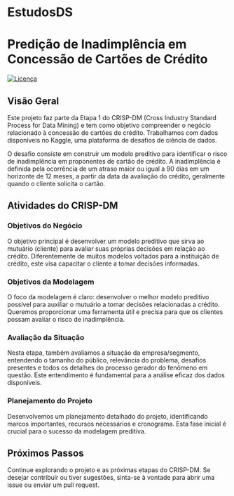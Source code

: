 # EstudosDS

# Predição de Inadimplência em Concessão de Cartões de Crédito

[![Licença](https://img.shields.io/badge/Licença-MIT-blue.svg)](LICENSE)

## Visão Geral

Este projeto faz parte da Etapa 1 do CRISP-DM (Cross Industry Standard Process for Data Mining) e tem como objetivo compreender o negócio relacionado à concessão de cartões de crédito. Trabalhamos com dados disponíveis no Kaggle, uma plataforma de desafios de ciência de dados.

O desafio consiste em construir um modelo preditivo para identificar o risco de inadimplência em proponentes de cartão de crédito. A inadimplência é definida pela ocorrência de um atraso maior ou igual a 90 dias em um horizonte de 12 meses, a partir da data da avaliação do crédito, geralmente quando o cliente solicita o cartão.

## Atividades do CRISP-DM

### Objetivos do Negócio

O objetivo principal é desenvolver um modelo preditivo que sirva ao mutuário (cliente) para avaliar suas próprias decisões em relação ao crédito. Diferentemente de muitos modelos voltados para a instituição de crédito, este visa capacitar o cliente a tomar decisões informadas.

### Objetivos da Modelagem

O foco da modelagem é claro: desenvolver o melhor modelo preditivo possível para auxiliar o mutuário a tomar decisões relacionadas a crédito. Queremos proporcionar uma ferramenta útil e precisa para que os clientes possam avaliar o risco de inadimplência.

### Avaliação da Situação

Nesta etapa, também avaliamos a situação da empresa/segmento, entendendo o tamanho do público, relevância do problema, desafios presentes e todos os detalhes do processo gerador do fenômeno em questão. Este entendimento é fundamental para a análise eficaz dos dados disponíveis.

### Planejamento do Projeto

Desenvolvemos um planejamento detalhado do projeto, identificando marcos importantes, recursos necessários e cronograma. Esta fase inicial é crucial para o sucesso da modelagem preditiva.

## Próximos Passos

Continue explorando o projeto e as próximas etapas do CRISP-DM. Se desejar contribuir ou tiver sugestões, sinta-se à vontade para abrir uma issue ou enviar um pull request.
